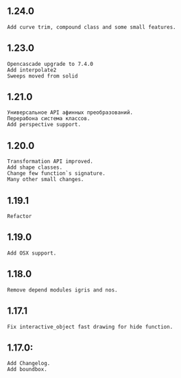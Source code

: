 ## 1.24.0
	Add curve trim, compound class and some small features.

## 1.23.0
	Opencascade upgrade to 7.4.0
	Add interpolate2
	Sweeps moved from solid

## 1.21.0
	Универсальное API афинных преобразований.
	Перерабона система классов.
	Add perspective support.

## 1.20.0 
	Transformation API improved.
	Add shape classes.
	Change few function`s signature.
	Many other small changes.

## 1.19.1
	Refactor

## 1.19.0
	Add OSX support.

## 1.18.0
	Remove depend modules igris and nos.

## 1.17.1
	Fix interactive_object fast drawing for hide function.

## 1.17.0:
	Add Changelog.
	Add boundbox.
